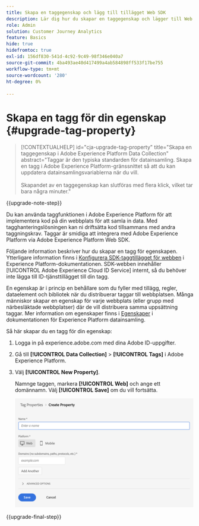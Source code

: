 ```yaml
---
title: Skapa en taggegenskap och lägg till tillägget Web SDK
description: Lär dig hur du skapar en taggegenskap och lägger till Web SDK-tillägget
role: Admin
solution: Customer Journey Analytics
feature: Basics
hide: true
hidefromtoc: true
exl-id: 156df830-541d-4c92-9c49-98f346e040a7
source-git-commit: 4ba493ae40d417499a4ab584898ff533f17be755
workflow-type: tm+mt
source-wordcount: '280'
ht-degree: 0%

---
```


# Skapa en tagg för din egenskap {#upgrade-tag-property}

<!-- markdownlint-disable MD034 -->

>[!CONTEXTUALHELP]
>id="cja-upgrade-tag-property"
>title="Skapa en taggegenskap i Adobe Experience Platform Data Collection"
>abstract="Taggar är den typiska standarden för datainsamling. Skapa en tagg i Adobe Experience Platform-gränssnittet så att du kan uppdatera datainsamlingsvariablerna när du vill.<br><br>Skapandet av en taggegenskap kan slutföras med flera klick, vilket tar bara några minuter."

<!-- markdownlint-enable MD034 -->

{{upgrade-note-step}}

Du kan använda taggfunktionen i Adobe Experience Platform för att implementera kod på din webbplats för att samla in data. Med tagghanteringslösningen kan ni driftsätta kod tillsammans med andra taggningskrav. Taggar är smidiga att integrera med Adobe Experience Platform via Adobe Experience Platform Web SDK.

Följande information beskriver hur du skapar en tagg för egenskapen. Ytterligare information finns i [Konfigurera SDK-taggtillägget för webben](https://experienceleague.adobe.com/en/docs/experience-platform/tags/extensions/client/web-sdk/web-sdk-extension-configuration) i Experience Platform-dokumentationen. SDK-webben innehåller [!UICONTROL Adobe Experience Cloud ID Service] internt, så du behöver inte lägga till ID-tjänsttillägget till din tagg.

En egenskap är i princip en behållare som du fyller med tillägg, regler, dataelement och bibliotek när du distribuerar taggar till webbplatsen. Många människor skapar en egenskap för varje webbplats (eller grupp med närbesläktade webbplatser) där de vill distribuera samma uppsättning taggar. Mer information om egenskaper finns i [Egenskaper](https://experienceleague.adobe.com/en/docs/experience-platform/tags/admin/companies-and-properties) i dokumentationen för Experience Platform datainsamling.

Så här skapar du en tagg för din egenskap:

1. Logga in på experience.adobe.com med dina Adobe ID-uppgifter.

1. Gå till **[!UICONTROL Data Collection]** > **[!UICONTROL Tags]** i Adobe Experience Platform.

1. Välj **[!UICONTROL New Property]**.

   Namnge taggen, markera **[!UICONTROL Web]** och ange ett domännamn. Välj **[!UICONTROL Save]** om du vill fortsätta.

   ![Skapa en egenskap](assets/create-property.png)

{{upgrade-final-step}}
